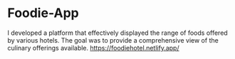 # Foodie-App
I developed a platform that effectively displayed the range of foods offered by various hotels. The goal was to provide a comprehensive view of the culinary offerings available.
https://foodiehotel.netlify.app/
